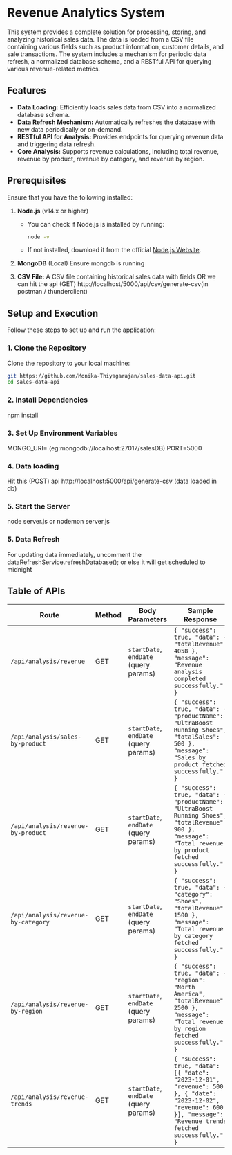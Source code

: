 # Revenue Analytics System

This system provides a complete solution for processing, storing, and analyzing historical sales data. The data is loaded from a CSV file containing various fields such as product information, customer details, and sale transactions. The system includes a mechanism for periodic data refresh, a normalized database schema, and a RESTful API for querying various revenue-related metrics.

## Features

- **Data Loading:** Efficiently loads sales data from CSV into a normalized database schema.
- **Data Refresh Mechanism:** Automatically refreshes the database with new data periodically or on-demand.
- **RESTful API for Analysis:** Provides endpoints for querying revenue data and triggering data refresh.
- **Core Analysis:** Supports revenue calculations, including total revenue, revenue by product, revenue by category, and revenue by region.

## Prerequisites

Ensure that you have the following installed:

1. **Node.js** (v14.x or higher)
   - You can check if Node.js is installed by running:
     ```bash
     node -v
     ```
   - If not installed, download it from the official [Node.js Website](https://nodejs.org/).

2. **MongoDB** (Local)
     Ensure mongdb is running

3. **CSV File:** A CSV file containing historical sales data with fields OR we can hit the api (GET) http://localhost/5000/api/csv/generate-csv(in postman / thunderclient)

## Setup and Execution

Follow these steps to set up and run the application:

### 1. Clone the Repository

Clone the repository to your local machine:

```bash
git https://github.com/Monika-Thiyagarajan/sales-data-api.git
cd sales-data-api
```

### 2. Install Dependencies

npm install

### 3.  Set Up Environment Variables
MONGO_URI=<Your MongoDB URI> (eg:mongodb://localhost:27017/salesDB)
PORT=5000

### 4. Data loading
Hit this (POST) api http://localhost:5000/api/generate-csv (data loaded in db)

### 5. Start the Server
node server.js or nodemon server.js

### 5. Data Refresh
For updating data immediately, uncomment the dataRefreshService.refreshDatabase(); or else it will get scheduled to midnight

## Table of APIs

| Route                             | Method   | Body Parameters                                    | Sample Response                                                                                         | Description                                              |
|-----------------------------------|----------|----------------------------------------------------|---------------------------------------------------------------------------------------------------------|----------------------------------------------------------|
| `/api/analysis/revenue`           | GET      | `startDate`, `endDate` (query params)              | `{ "success": true, "data": { "totalRevenue": 4058 }, "message": "Revenue analysis completed successfully." }` | Returns total revenue within the specified date range.   |
| `/api/analysis/sales-by-product`  | GET      | `startDate`, `endDate` (query params)              | `{ "success": true, "data": { "productName": "UltraBoost Running Shoes", "totalSales": 500 }, "message": "Sales by product fetched successfully." }` | Returns sales data by product within the date range.      |
| `/api/analysis/revenue-by-product`| GET      | `startDate`, `endDate` (query params)              | `{ "success": true, "data": { "productName": "UltraBoost Running Shoes", "totalRevenue": 900 }, "message": "Total revenue by product fetched successfully." }` | Returns total revenue by product within the date range.   |
| `/api/analysis/revenue-by-category`| GET     | `startDate`, `endDate` (query params)              | `{ "success": true, "data": { "category": "Shoes", "totalRevenue": 1500 }, "message": "Total revenue by category fetched successfully." }` | Returns total revenue by category within the date range.  |
| `/api/analysis/revenue-by-region` | GET      | `startDate`, `endDate` (query params)              | `{ "success": true, "data": { "region": "North America", "totalRevenue": 2500 }, "message": "Total revenue by region fetched successfully." }` | Returns total revenue by region within the date range.    |
| `/api/analysis/revenue-trends`    | GET      | `startDate`, `endDate` (query params)              | `{ "success": true, "data": [{ "date": "2023-12-01", "revenue": 500 }, { "date": "2023-12-02", "revenue": 600 }], "message": "Revenue trends fetched successfully." }` | Returns revenue trends over time within the date range.   |
